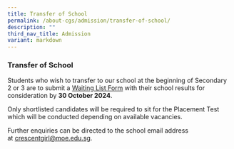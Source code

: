 ```yaml
---
title: Transfer of School
permalink: /about-cgs/admission/transfer-of-school/
description: ""
third_nav_title: Admission
variant: markdown
---
```

### **Transfer of School**
Students who wish to transfer to our school at the beginning of Secondary 2 or 3 are to submit a [Waiting List Form](https://www.form.gov.sg/65028d1fd5cb3e0011f995fb) with their school results for consideration by **30 October 2024**.

Only shortlisted candidates will be required to sit for the Placement Test which will be conducted depending on available vacancies.

Further enquiries can be directed to the school email address at [crescentgirl@moe.edu.sg](mailto:crescentgirl@moe.edu.sg).